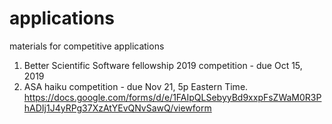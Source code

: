 # applications
materials for competitive applications


1. Better Scientific Software fellowship 2019 competition - due Oct 15, 2019
1. ASA haiku competition - due Nov 21, 5p Eastern Time. https://docs.google.com/forms/d/e/1FAIpQLSebyyBd9xxpFsZWaM0R3PhADIj1J4yRPg37XzAtYEvQNvSawQ/viewform
